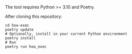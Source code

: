
The tool requires Python >= 3.10 and Poetry.

After cloning this repository:

```
cd hoa-exec
poetry update
# Optionally, install in your current Python environment
poetry install
# Run
poetry run hoa_exec
```


